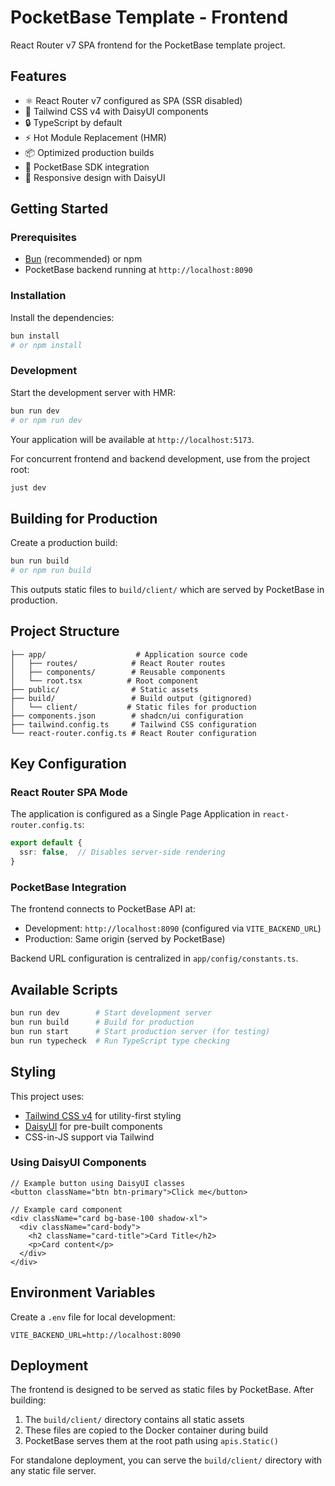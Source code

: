 # PocketBase Template - Frontend

React Router v7 SPA frontend for the PocketBase template project.

## Features

- ⚛️ React Router v7 configured as SPA (SSR disabled)
- 🎨 Tailwind CSS v4 with DaisyUI components
- 🔒 TypeScript by default
- ⚡️ Hot Module Replacement (HMR)
- 📦 Optimized production builds
- 🔗 PocketBase SDK integration
- 📱 Responsive design with DaisyUI

## Getting Started

### Prerequisites

- [Bun](https://bun.sh/) (recommended) or npm
- PocketBase backend running at `http://localhost:8090`

### Installation

Install the dependencies:

```bash
bun install
# or npm install
```

### Development

Start the development server with HMR:

```bash
bun run dev
# or npm run dev
```

Your application will be available at `http://localhost:5173`.

For concurrent frontend and backend development, use from the project root:

```bash
just dev
```

## Building for Production

Create a production build:

```bash
bun run build
# or npm run build
```

This outputs static files to `build/client/` which are served by PocketBase in production.

## Project Structure

```
├── app/                    # Application source code
│   ├── routes/            # React Router routes
│   ├── components/        # Reusable components
│   └── root.tsx          # Root component
├── public/                # Static assets
├── build/                 # Build output (gitignored)
│   └── client/           # Static files for production
├── components.json        # shadcn/ui configuration
├── tailwind.config.ts     # Tailwind CSS configuration
└── react-router.config.ts # React Router configuration
```

## Key Configuration

### React Router SPA Mode

The application is configured as a Single Page Application in `react-router.config.ts`:

```typescript
export default {
  ssr: false,  // Disables server-side rendering
}
```

### PocketBase Integration

The frontend connects to PocketBase API at:
- Development: `http://localhost:8090` (configured via `VITE_BACKEND_URL`)
- Production: Same origin (served by PocketBase)

Backend URL configuration is centralized in `app/config/constants.ts`.

## Available Scripts

```bash
bun run dev        # Start development server
bun run build      # Build for production
bun run start      # Start production server (for testing)
bun run typecheck  # Run TypeScript type checking
```

## Styling

This project uses:
- [Tailwind CSS v4](https://tailwindcss.com/) for utility-first styling
- [DaisyUI](https://daisyui.com/) for pre-built components
- CSS-in-JS support via Tailwind

### Using DaisyUI Components

```tsx
// Example button using DaisyUI classes
<button className="btn btn-primary">Click me</button>

// Example card component
<div className="card bg-base-100 shadow-xl">
  <div className="card-body">
    <h2 className="card-title">Card Title</h2>
    <p>Card content</p>
  </div>
</div>
```

## Environment Variables

Create a `.env` file for local development:

```env
VITE_BACKEND_URL=http://localhost:8090
```

## Deployment

The frontend is designed to be served as static files by PocketBase. After building:

1. The `build/client/` directory contains all static assets
2. These files are copied to the Docker container during build
3. PocketBase serves them at the root path using `apis.Static()`

For standalone deployment, you can serve the `build/client/` directory with any static file server.
